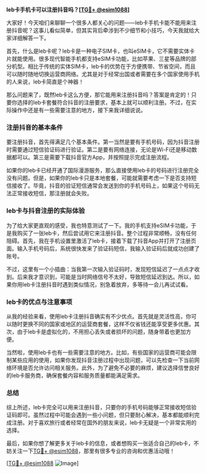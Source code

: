 **leb卡手机卡可以注册抖音吗？[[TG💪+ @esim1088](https://t.me/s/esim1088)]**

大家好！今天咱们来聊聊一个很多人都关心的问题——leb卡手机卡能不能用来注册抖音呢？这事儿看似简单，但其实背后牵涉到不少细节和小技巧，今天我就给大家详细解答一下。

首先，什么是leb卡呢？leb卡是一种电子SIM卡，也叫eSIM卡，它不需要实体卡片就能使用。很多现代智能手机都支持eSIM卡功能，比如苹果、三星等品牌的部分机型。相比于传统的实体SIM卡，leb卡的优势在于方便携带、节省空间，而且可以随时随地切换运营商网络。尤其是对于经常出国或者需要在多个国家使用手机的人来说，leb卡简直是个神器！

那么问题来了，既然leb卡这么方便，那它能用来注册抖音吗？答案是肯定的！只要你选择的leb卡套餐符合抖音的注册要求，基本上就可以顺利注册。不过，在实际操作中还是有一些需要注意的地方，接下来我详细说说。

### 注册抖音的基本条件

要注册抖音，首先得满足几个基本条件。第一当然是要有手机号码，因为抖音注册时需要通过短信验证码进行验证。第二是要有网络连接，无论是Wi-Fi还是移动数据都可以。第三是需要下载抖音官方App，并按照提示完成注册流程。

如果你的leb卡已经开通了国际漫游服务，那么直接使用leb卡的号码进行注册完全没有问题。但是，如果你的leb卡只是本地套餐，可能就需要考虑一下是否支持短信接收了。毕竟，抖音的验证短信通常会发送到你的手机号码上，如果这个号码无法正常接收短信，那注册就会失败。

### leb卡与抖音注册的实际体验

为了给大家更直观的感受，我也特意测试了一下。我的手机支持eSIM卡功能，于是我购买了一张leb卡，然后尝试用它来注册抖音。整个过程非常顺畅，没有任何阻碍。首先，我在手机设置里激活了leb卡，接着下载了抖音App并打开了注册页面。输入手机号码后，系统很快发来了验证码短信，我输入验证码后就成功创建了账号。

不过，这里有一个小插曲：当我第一次输入验证码时，发现短信延迟了一点点才收到。后来我才意识到，可能是当时网络信号不太好，导致短信延迟到达。所以，如果你用leb卡注册抖音时遇到类似情况，别急着放弃，多等待一会儿再试试看。

### leb卡的优点与注意事项

从我的经验来看，使用leb卡注册抖音确实有不少优点。首先就是灵活性高，你可以随时更换不同的国家或地区的运营商套餐，这样不仅省钱还能享受更多优惠。其次，由于leb卡是虚拟化的，不用担心丢失或者损坏的问题，随身带着也更加方便。

当然啦，使用leb卡也有一些需要注意的地方。比如，有些国家的运营商可能会限制某些应用的使用，如果你发现抖音注册过程中出现问题，可以先检查一下当前网络环境是否允许访问相关服务。此外，为了避免不必要的麻烦，建议选择信誉良好的leb卡服务商，确保套餐内容和服务质量都能满足需求。

### 总结

综上所述，leb卡完全可以用来注册抖音，只要你的手机号码能够正常接收短信验证码即可。虽然过程中可能会遇到一些小问题，但只要耐心解决，基本都能顺利完成注册。对于喜欢旅行或者经常在国外的朋友来说，leb卡无疑是一个非常实用的选择。

最后，如果你想了解更多关于leb卡的信息，或者想购买一张适合自己的leb卡，不妨关注一下[TG💪+ @esim1088](https://t.me/s/esim1088)，那里有很多专业的咨询和优惠活动哦！

[[TG💪+ @esim1088](https://t.me/s/esim1088) ![Image](https://i.postimg.cc/4NQfJmqS/Snipaste-2025-05-13-00-14-12.png)]